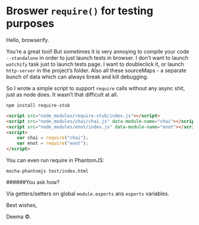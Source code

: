 # Broswer `require()` for testing purposes

Hello, browserify.


You’re a great tool! But sometimes it is very annoying to compile your code `--standalone` in order to just launch tests in browser. I don’t want to launch `watchify` task just to launch tests page. I want to doubleclick it, or launch `http-server` in the project’s folder. Also all these sourceMaps - a separate bunch of data which can always break and kill debugging.

So I wrote a simple script to support `require` calls without any async shit, just as node does. It wasn’t that difficult at all.

```shell
npm install require-stub
```

```html
<script src="node_modules/require-stub/index.js"></script>
<script src="node_modules/chai/chai.js" data-module-name="chai"></script>
<script src="node_modules/enot/index.js" data-module-name="enot"></script>
<script>
	var chai = require("chai");
	var enot = require("enot");
</script>
```

You can even run require in PhantomJS:

```
mocha-phantomjs test/index.html
```




######You ask how?

Via getters/setters on global `module.exports` ans `exports` variables.

Best wishes,

Deema ©.

